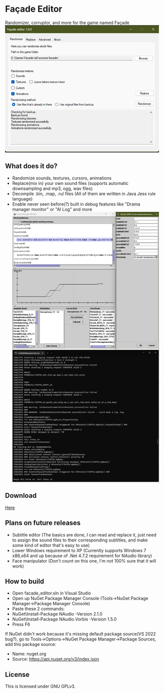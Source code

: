 # Façade Editor
Randomizer, corruptor, and more for the game named Façade
![form](./screenshots/form.png)
## What does it do?

- Randomize sounds, textures, cursors, animations
- Replace(mix in) your own sound files (supports automatic downsampling and mp3, ogg, wav files) 
- Decompile .bin, .map, .rul files (All of them are written in Java Jess rule language)
- Enable never seen before(?) built in debug features like "Drama manager monitor" or "AI Log" and more
![dmm](./screenshots/dmm.png)
![console](./screenshots/console.png)

## Download

[Here](https://github.com/G4B33/facade_editor/releases)

## Plans on future releases

- Subtitle editor (The basics are done, I can read and replace it, just need to assign the sound files to their corresponding subtitles, and make some kind of editor that's easy to use)
- Lower Windows requirement to XP (Currently supports Windows 7 x86,x64 and up because of .Net 4.7.2 requirement for NAudio library)
- Face manipulator (Don't count on this one, I'm not 100% sure that it will work)

## How to build

- Open facade_editor.sln in Visual Studio
- Open up NuGet Package Manager Console (Tools->NuGet Package Manager->Package Manager Console)
- Paste these 2 commands:
- NuGet\Install-Package NAudio -Version 2.1.0
- NuGet\Install-Package NAudio.Vorbis -Version 1.5.0
- Press F6

If NuGet didn't work because it's missing default package source(VS 2022 bug?), go to Tools->Options->NuGet Package Manager->Package Sources, add this package source:
- Name: nuget.org
- Source: https://api.nuget.org/v3/index.json

## License

This is licensed under GNU GPLv3.
